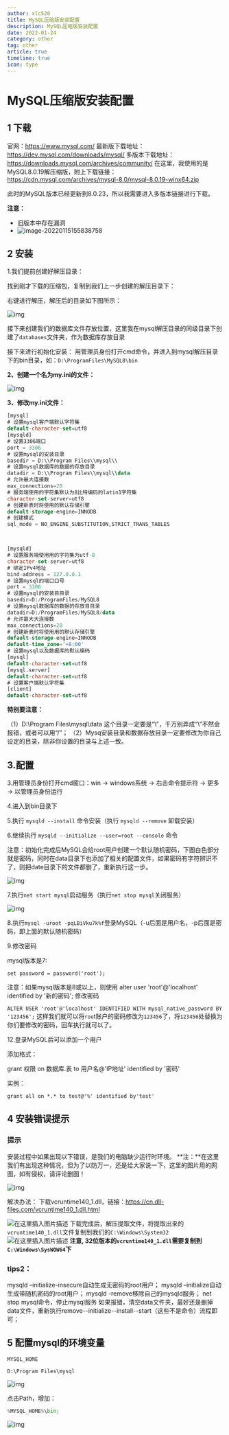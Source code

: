 ```yaml
---
author: xlc520
title: MySQL压缩版安装配置
description: MySQL压缩版安装配置
date: 2022-01-24
category: other
tag: other
article: true
timeline: true
icon: type
---
```


# MySQL压缩版安装配置

## 1 下载

官网：https://www.mysql.com/
最新版下载地址：https://dev.mysql.com/downloads/mysql/
多版本下载地址：https://downloads.mysql.com/archives/community/
在这里，我使用的是MySQL8.0.19解压缩版，附上下载链接：https://cdn.mysql.com/archives/mysql-8.0/mysql-8.0.19-winx64.zip

此时的MySQL版本已经更新到8.0.23，所以我需要进入多版本链接进行下载。

**注意：**

- 旧版本中存在漏洞
- ![image-20220115155838758](https://bitbucket.org/xlc520/blogasset/raw/main/images2/image-20220115155838758.png)

## 2 安装

1.我们提前创建好解压目录：

找到刚才下载的压缩包，复制到我们上一步创建的解压目录下：

右键进行解压，解压后的目录如下图所示：

![img](https://bitbucket.org/xlc520/blogasset/raw/main/images2/aHR0cHM6Ly9ibG9nLmNzZG4ubmV0L3dlaXhpbl80NDU3NzU0Mw.png)

接下来创建我们的数据库文件存放位置，这里我在mysql解压目录的同级目录下创建了`databases`文件夹，作为数据库存放目录

接下来进行初始化安装：
用管理员身份打开cmd命令，并进入到mysql解压目录下的bin目录，如：`D:\ProgramFiles\MySQL8\bin`

**2、创建一个名为my.ini的文件：**

![img](https://bitbucket.org/xlc520/blogasset/raw/main/images2/ZmFuZ3poZW5naGVpdGk.png)

**3、修改my.ini文件：**

```sql
[mysql]
# 设置mysql客户端默认字符集
default-character-set=utf8
[mysqld]
# 设置3306端口
port = 3306
# 设置mysql的安装目录
basedir = D:\\Program Files\\mysql\\
# 设置mysql数据库的数据的存放目录
datadir = D:\\Program Files\\mysql\\data
# 允许最大连接数
max_connections=20
# 服务端使用的字符集默认为8比特编码的latin1字符集
character-set-server=utf8
# 创建新表时将使用的默认存储引擎
default-storage-engine=INNODB
# 创建模式
sql_mode = NO_ENGINE_SUBSTITUTION,STRICT_TRANS_TABLES



[mysqld]
# 设置服务端使⽤用的字符集为utf-8
character-set-server=utf8
# 绑定IPv4地址
bind-address = 127.0.0.1
# 设置mysql的端⼝口号
port = 3306
# 设置mysql的安装⽬目录
basedir=D:/ProgramFiles/MySQL8
# 设置mysql数据库的数据的存放⽬目录
datadir=D:/ProgramFiles/MySQL8/data
# 允许最⼤大连接数
max_connections=20
# 创建新表时将使⽤用的默认存储引擎
default-storage-engine=INNODB
default-time_zone='+8:00'
# 设置mysql以及数据库的默认编码
[mysql]
default-character-set=utf8
[mysql.server]
default-character-set=utf8
# 设置客户端默认字符集
[client]
default-character-set=utf8
```

**特别要注意：**

（1）D:\\Program Files\\mysql\\data 这个目录一定要是“\\”，千万别弄成“\”不然会报错，或者可以用“/”；
（2）Mysq安装目录和数据存放目录一定要修改为你自己设定的目录，除非你设置的目录与上述一致。

## 3.配置

3.用管理员身份打开cmd窗口：win -> windows系统 -> 右击命令提示符 -> 更多 -> 以管理员身份运行

4.进入到bin目录下

5.执行 `mysqld --install` 命令安装（执行 `mysqld --remove` 卸载安装）

6.继续执行 `mysqld --initialize --user=root --console` 命令

注意：初始化完成后MySQL会给root用户创建一个默认随机密码，下图白色部分就是密码，同时在data目录下也添加了相关的配置文件，如果密码有字符辨识不了，则把date目录下的文件都删了，重新执行这一步。

![img](https://bitbucket.org/xlc520/blogasset/raw/main/images2/1780812-20190829212537656-1187829463.png)

7.执行`net start mysql`启动服务（执行`net stop mysql`关闭服务）

![img](https://bitbucket.org/xlc520/blogasset/raw/main/images2/1780812-20190829212232857-537058421.png)

8.执行`mysql -uroot -pqLBiVku7k%f`登录MySQL（-u后面是用户名，-p后面是密码，即上面的默认随机密码）

9.修改密码

mysql版本是7:

`set password = password('root');`

注意：如果mysql版本是8或以上，则使用 alter user 'root'@'localhost' identified by '新的密码'; 修改密码

`ALTER USER 'root'@'localhost' IDENTIFIED WITH mysql_native_password BY '123456';`
这样我们就可以将`roo`t账户的密码修改为`123456`了，将`123456`处替换为你们要修改的密码，回车执行就可以了。

12.登录MySQL后可以添加一个用户

添加格式：

grant 权限 on 数据库.表 to 用户名@'IP地址' identified by '密码'

实例：

`grant all on *.* to test@'%' identified by'test'`

## 4 安装错误提示

### 提示

安装过程中如果出现以下错误，是我们的电脑缺少运行时环境。
**注：**在这里我们有出现这种情况，但为了以防万一，还是给大家说一下，这里的图片用的网图，如有侵权，请评论删图！

![img](https://bitbucket.org/xlc520/blogasset/raw/main/images2/20200131203311761.png)

解决办法：
下载vcruntime140_1.dll，链接：https://cn.dll-files.com/vcruntime140_1.dll.html

![在这里插入图片描述](https://bitbucket.org/xlc520/blogasset/raw/main/images2/16422331874666.png)
下载完成后，解压提取文件，将提取出来的`vcruntime140_1.dll`文件复制到我们的`C:\Windows\System32`
![在这里插入图片描述](https://bitbucket.org/xlc520/blogasset/raw/main/images2/16422331874677.png)
**注意, 32位版本的`vcruntime140_1.dll`需要复制到`C:\Windows\SysWOW64`下**

### tips2：

mysqld –initialize-insecure自动生成无密码的root用户；
mysqld –initialize自动生成带随机密码的root用户；
mysqld -remove移除自己的mysqld服务；
net stop mysql命令，停止mysql服务
如果报错，清空data文件夹，最好还是删掉data文件，重新执行remove--initialize--install--start（这些不是命令）流程即可；

## 5 配置mysql的环境变量

```vbnet
MYSQL_HOME

D:\Program Files\mysql
```

![img](https://bitbucket.org/xlc520/blogasset/raw/main/images2/20200303112518670.png)

点击Path，增加：

```python
%MYSQL_HOME%\bin;
```

![img](https://bitbucket.org/xlc520/blogasset/raw/main/images2/20190831112741174.png)

